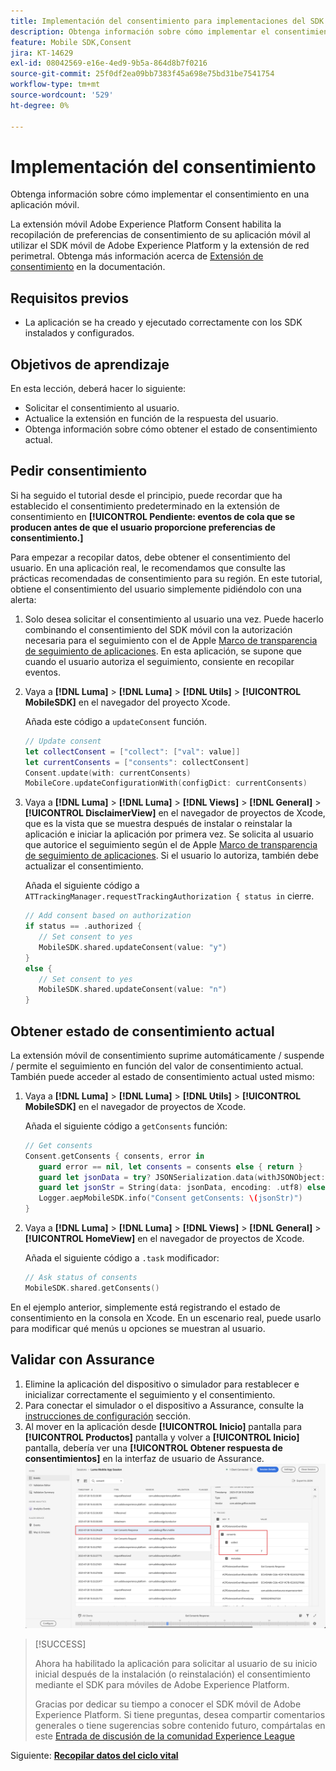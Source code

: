 ```yaml
---
title: Implementación del consentimiento para implementaciones del SDK de Platform Mobile
description: Obtenga información sobre cómo implementar el consentimiento en una aplicación móvil.
feature: Mobile SDK,Consent
jira: KT-14629
exl-id: 08042569-e16e-4ed9-9b5a-864d8b7f0216
source-git-commit: 25f0df2ea09bb7383f45a698e75bd31be7541754
workflow-type: tm+mt
source-wordcount: '529'
ht-degree: 0%

---
```


# Implementación del consentimiento

Obtenga información sobre cómo implementar el consentimiento en una aplicación móvil.

La extensión móvil Adobe Experience Platform Consent habilita la recopilación de preferencias de consentimiento de su aplicación móvil al utilizar el SDK móvil de Adobe Experience Platform y la extensión de red perimetral. Obtenga más información acerca de [Extensión de consentimiento](https://developer.adobe.com/client-sdks/documentation/consent-for-edge-network/) en la documentación.

## Requisitos previos

* La aplicación se ha creado y ejecutado correctamente con los SDK instalados y configurados.

## Objetivos de aprendizaje

En esta lección, deberá hacer lo siguiente:

* Solicitar el consentimiento al usuario.
* Actualice la extensión en función de la respuesta del usuario.
* Obtenga información sobre cómo obtener el estado de consentimiento actual.

## Pedir consentimiento

Si ha seguido el tutorial desde el principio, puede recordar que ha establecido el consentimiento predeterminado en la extensión de consentimiento en **[!UICONTROL Pendiente: eventos de cola que se producen antes de que el usuario proporcione preferencias de consentimiento.]**

Para empezar a recopilar datos, debe obtener el consentimiento del usuario. En una aplicación real, le recomendamos que consulte las prácticas recomendadas de consentimiento para su región. En este tutorial, obtiene el consentimiento del usuario simplemente pidiéndolo con una alerta:

1. Solo desea solicitar el consentimiento al usuario una vez. Puede hacerlo combinando el consentimiento del SDK móvil con la autorización necesaria para el seguimiento con el de Apple [Marco de transparencia de seguimiento de aplicaciones](https://developer.apple.com/documentation/apptrackingtransparency). En esta aplicación, se supone que cuando el usuario autoriza el seguimiento, consiente en recopilar eventos.

1. Vaya a **[!DNL Luma]** > **[!DNL Luma]** > **[!DNL Utils]** > **[!UICONTROL MobileSDK]** en el navegador del proyecto Xcode.

   Añada este código a `updateConsent` función.

   ```swift
   // Update consent
   let collectConsent = ["collect": ["val": value]]
   let currentConsents = ["consents": collectConsent]
   Consent.update(with: currentConsents)
   MobileCore.updateConfigurationWith(configDict: currentConsents)
   ```

1. Vaya a **[!DNL Luma]** > **[!DNL Luma]** > **[!DNL Views]** > **[!DNL General]** > **[!UICONTROL DisclaimerView]** en el navegador de proyectos de Xcode, que es la vista que se muestra después de instalar o reinstalar la aplicación e iniciar la aplicación por primera vez. Se solicita al usuario que autorice el seguimiento según el de Apple [Marco de transparencia de seguimiento de aplicaciones](https://developer.apple.com/documentation/apptrackingtransparency). Si el usuario lo autoriza, también debe actualizar el consentimiento.

   Añada el siguiente código a `ATTrackingManager.requestTrackingAuthorization { status in` cierre.

   ```swift
   // Add consent based on authorization
   if status == .authorized {
      // Set consent to yes
      MobileSDK.shared.updateConsent(value: "y")
   }
   else {
      // Set consent to yes
      MobileSDK.shared.updateConsent(value: "n")
   }
   ```

## Obtener estado de consentimiento actual

La extensión móvil de consentimiento suprime automáticamente / suspende / permite el seguimiento en función del valor de consentimiento actual. También puede acceder al estado de consentimiento actual usted mismo:

1. Vaya a **[!DNL Luma]** > **[!DNL Luma]** > **[!DNL Utils]** > **[!UICONTROL MobileSDK]** en el navegador de proyectos de Xcode.

   Añada el siguiente código a `getConsents` función:

   ```swift
   // Get consents
   Consent.getConsents { consents, error in
      guard error == nil, let consents = consents else { return }
      guard let jsonData = try? JSONSerialization.data(withJSONObject: consents, options: .prettyPrinted) else { return }
      guard let jsonStr = String(data: jsonData, encoding: .utf8) else { return }
      Logger.aepMobileSDK.info("Consent getConsents: \(jsonStr)")
   }
   ```

2. Vaya a **[!DNL Luma]** > **[!DNL Luma]** > **[!DNL Views]** > **[!DNL General]** > **[!UICONTROL HomeView]** en el navegador de proyectos de Xcode.

   Añada el siguiente código a `.task` modificador:

   ```swift
   // Ask status of consents
   MobileSDK.shared.getConsents()   
   ```

En el ejemplo anterior, simplemente está registrando el estado de consentimiento en la consola en Xcode. En un escenario real, puede usarlo para modificar qué menús u opciones se muestran al usuario.

## Validar con Assurance

1. Elimine la aplicación del dispositivo o simulador para restablecer e inicializar correctamente el seguimiento y el consentimiento.
1. Para conectar el simulador o el dispositivo a Assurance, consulte la [instrucciones de configuración](assurance.md#connecting-to-a-session) sección.
1. Al mover en la aplicación desde **[!UICONTROL Inicio]** pantalla para **[!UICONTROL Productos]** pantalla y volver a **[!UICONTROL Inicio]** pantalla, debería ver una **[!UICONTROL Obtener respuesta de consentimientos]** en la interfaz de usuario de Assurance.
   ![validación del consentimiento](assets/consent-update.png)


>[!SUCCESS]
>
>Ahora ha habilitado la aplicación para solicitar al usuario de su inicio inicial después de la instalación (o reinstalación) el consentimiento mediante el SDK para móviles de Adobe Experience Platform.
>
>Gracias por dedicar su tiempo a conocer el SDK móvil de Adobe Experience Platform. Si tiene preguntas, desea compartir comentarios generales o tiene sugerencias sobre contenido futuro, compártalas en este [Entrada de discusión de la comunidad Experience League](https://experienceleaguecommunities.adobe.com/t5/adobe-experience-platform-data/tutorial-discussion-implement-adobe-experience-cloud-in-mobile/td-p/443796)

Siguiente: **[Recopilar datos del ciclo vital](lifecycle-data.md)**
